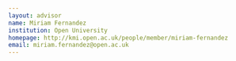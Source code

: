 ```yaml
---
layout: advisor
name: Miriam Fernandez			
institution: Open University
homepage: http://kmi.open.ac.uk/people/member/miriam-fernandez
email: miriam.fernandez@open.ac.uk
---
```

